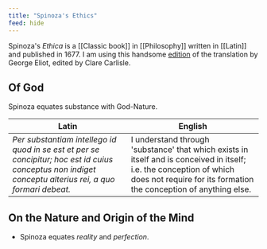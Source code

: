 ```yaml
---
title: "Spinoza's Ethics"
feed: hide
---
```


Spinoza's _Ethica_ is a [[Classic book]] in [[Philosophy]] written in [[Latin]] and published in 1677. I am using this handsome [edition](https://www.worldcat.org/title/spinozas-ethics/oclc/859948295&referer=brief_results) of the translation by George Eliot, edited by Clare Carlisle. 

## Of God

Spinoza equates substance with God-Nature. 

|Latin|English|
|-----|-------|
|_Per substantiam intellego id quod in se est et per se concipitur; hoc est id cuius conceptus non indiget conceptu alterius rei, a quo formari debeat._|I understand through 'substance' that which exists in itself and is conceived in itself; i.e. the conception of which does not require for its formation the conception of anything else.|


## On the Nature and Origin of the Mind

* Spinoza equates _reality_ and _perfection_. 